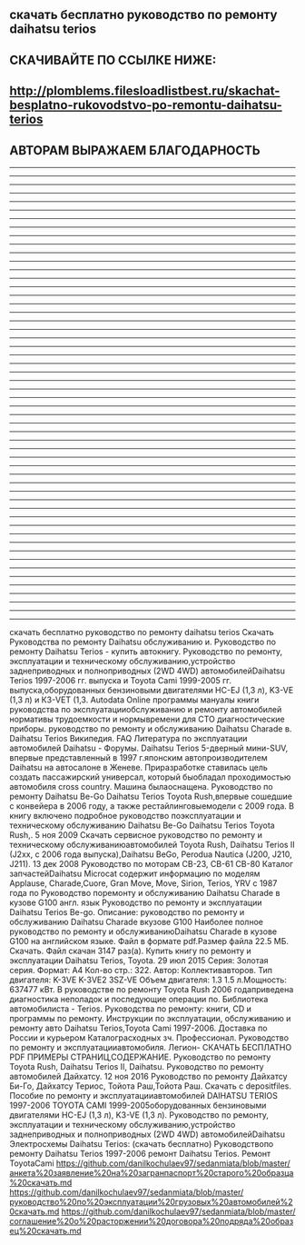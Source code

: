 скачать бесплатно руководство по ремонту daihatsu terios
--------------------------------------------------
СКАЧИВАЙТЕ ПО ССЫЛКЕ НИЖЕ:
--------------------------------------------------
http://plomblems.filesloadlistbest.ru/skachat-besplatno-rukovodstvo-po-remontu-daihatsu-terios
--------------------------------------------------
АВТОРАМ ВЫРАЖАЕМ БЛАГОДАРНОСТЬ
--------------------------------------------------
--------------------------------------------------
--------------------------------------------------
--------------------------------------------------
--------------------------------------------------
--------------------------------------------------
--------------------------------------------------
--------------------------------------------------
--------------------------------------------------
--------------------------------------------------
--------------------------------------------------
--------------------------------------------------
--------------------------------------------------
--------------------------------------------------
--------------------------------------------------
--------------------------------------------------
--------------------------------------------------
--------------------------------------------------
--------------------------------------------------
--------------------------------------------------
--------------------------------------------------
--------------------------------------------------
--------------------------------------------------
--------------------------------------------------
--------------------------------------------------
--------------------------------------------------
--------------------------------------------------
--------------------------------------------------
--------------------------------------------------
--------------------------------------------------
--------------------------------------------------
--------------------------------------------------
--------------------------------------------------
--------------------------------------------------
--------------------------------------------------
--------------------------------------------------
--------------------------------------------------
--------------------------------------------------
--------------------------------------------------
--------------------------------------------------
--------------------------------------------------
--------------------------------------------------
--------------------------------------------------
--------------------------------------------------
--------------------------------------------------
--------------------------------------------------
--------------------------------------------------
--------------------------------------------------
--------------------------------------------------
--------------------------------------------------
--------------------------------------------------
--------------------------------------------------
--------------------------------------------------
--------------------------------------------------
--------------------------------------------------
скачать бесплатно руководство по ремонту daihatsu terios Скачать Руководства по ремонту Daihatsu обслуживанию и. Руководство по ремонту Daihatsu Terios - купить автокнигу. Руководство по ремонту, эксплуатации и техническому обслуживанию,устройство заднеприводных и полноприводных (2WD  4WD) автомобилейDaihatsu Terios 1997-2006 гг. выпуска и Toyota Cami 1999-2005 гг. выпуска,оборудованных бензиновыми двигателями HC-EJ (1,3 л), K3-VE (1,3 л) и КЗ-VET (1,3. Autodata Online программы мануалы книги руководства по эксплуатацииобслуживанию и ремонту автомобилей нормативы трудоемкости и нормывремени для СТО диагностические приборы. руководство по ремонту и обслуживанию Daihatsu Charade в. Daihatsu Terios  Википедия. FAQ Литература по эксплуатации автомобилей Daihatsu - Форумы. Daihatsu Terios  5-дверный мини-SUV, впервые представленный в 1997 г.японским автопроизводителем Daihatsu на автосалоне в Женеве. Приразработке ставилась цель создать пассажирский универсал, который быобладал проходимостью автомобиля cross country. Машина былаоснащена. Руководство по ремонту Daihatsu Be-Go  Daihatsu Terios  Toyota Rush,впервые сошедшие с конвейера в 2006 году, а также рестайлинговыемодели с 2009 года. В книгу включено подробное руководство поэксплуатации и техническому обслуживанию Daihatsu Be-Go  Daihatsu Terios Toyota Rush,. 5 ноя 2009  Скачать сервисное руководство по ремонту и техническому обслуживаниюавтомобилей Toyota Rush, Daihatsu Terios II (J2xx, с 2006 года выпуска),Daihatsu BeGo, Perodua Nautica (J200, J210, J211). 13 дек 2008  Руководство по моторам CB-23, CB-61  CB-80  Каталог запчастейDaihatsu Microcat содержит информацию по моделям Applause, Charade,Cuore, Gran Move, Move, Sirion, Terios, YRV с 1987 года по  Руководство поремонту и обслуживанию Daihatsu Charade в кузове G100 англ. язык
Руководство по ремонту и эксплуатации Daihatsu Terios  Be-go. Описание: руководство по ремонту и обслуживанию Daihatsu Charade вкузове G100 Наиболее полное руководство по ремонту и обслуживаниюDaihatsu Charade в кузове G100 на английском языке. Файл в формате pdf.Размер файла 22.5 МБ. Скачать. Файл скачан 3147 раз(а). Купить книгу по ремонту и эксплуатации Daihatsu Terios, Toyota. 29 июл 2015  Серия: Золотая серия. Формат: А4 Кол-во стр.: 322. Автор: Коллективавторов. Тип двигателя: K-3VE  K-3VE2  3SZ-VE Объем двигателя: 1.3  1.5 л.Мощность: 637477 кВт. В руководстве по ремонту Toyota Rush 2006 годаприведена диагностика неполадок и последующие операции по. Библиотека автомобилиста - Terios. Руководства по ремонту: книги, CD и программы по ремонту. Инструкции по эксплуатации, обслуживанию и ремонту авто Daihatsu Terios,Toyota Cami 1997-2006. Доставка по России и курьером  Каталограсходных зч. Профессионал. Руководство по ремонту и эксплуатацииавтомобиля. Легион-  СКАЧАТЬ БЕСПЛАТНО PDF ПРИМЕРЫ СТРАНИЦ,СОДЕРЖАНИЕ. Руководство по ремонту Toyota Rush, Daihatsu Terios II, Daihatsu. Руководство по ремонту автомобилей Дайхатсу. 12 ноя 2016  Руководство по ремонту Дайхатсу Би-Го, Дайхатсу Териос, Тойота Раш,Тойота Раш.  Скачать c depositfiles.  Пособие по ремонту и эксплуатацииавтомобилей DAIHATSU TERIOS 1997-2006 TOYOTA CAMI 1999-2005оборудованных бензиновыми двигателями HC-EJ (1,3 л), K3-VE (1,3 л). Руководство по ремонту, эксплуатации и техническому обслуживанию,устройство заднеприводных и полноприводных (2WD  4WD) автомобилейDaihatsu  Электросхемы Daihatsu Terios: (скачать бесплатно) Руководствопо ремонту Daihatsu Terios 1997-2006 ремонт Daihatsu Terios. Ремонт ToyotaCami
https://github.com/danilkochulaev97/sedanmiata/blob/master/анкета%20заявление%20на%20загранпаспорт%20старого%20образца%20скачать.md
https://github.com/danilkochulaev97/sedanmiata/blob/master/руководство%20по%20эксплуатации%20грузовых%20автомобилей%20скачать.md
https://github.com/danilkochulaev97/sedanmiata/blob/master/соглашение%20о%20расторжении%20договора%20подряда%20образец%20скачать.md